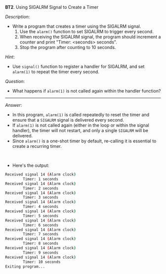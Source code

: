 **BT2**. Using SIGALRM Signal to Create a Timer

*Description*:
- Write a program that creates a timer using the SIGALRM signal.
    1. Use the `alarm()` function to set SIGALRM to trigger every second.
    2. When receiving the SIGALRM signal, the program should increment a counter and print "Timer: \<seconds> seconds".
    3. Stop the program after counting to 10 seconds.

*Hint*:
- Use `signal()` function to register a handler for SIGALRM, and set `alarm(1)` to repeat the timer every second.

*Question*:
- What happens if `alarm(1)` is not called again within the handler function?

---

*Answer*:
- In this program, `alarm(1)` is called repeatedly to reset the timer and ensure that a `SIGALRM` signal is delivered every second.  
- If `alarm(1)` is not called again (either in the loop or within the signal handler), the timer will not restart, and only a single `SIGALRM` will be delivered.  
- Since `alarm()` is a one-shot timer by default, re-calling it is essential to create a recurring timer.

<br>

- Here's the output:
```bash
Received signal 14 (Alarm clock)
        Timer: 1 seconds
Received signal 14 (Alarm clock)
        Timer: 2 seconds
Received signal 14 (Alarm clock)
        Timer: 3 seconds
Received signal 14 (Alarm clock)
        Timer: 4 seconds
Received signal 14 (Alarm clock)
        Timer: 5 seconds
Received signal 14 (Alarm clock)
        Timer: 6 seconds
Received signal 14 (Alarm clock)
        Timer: 7 seconds
Received signal 14 (Alarm clock)
        Timer: 8 seconds
Received signal 14 (Alarm clock)
        Timer: 9 seconds
Received signal 14 (Alarm clock)
        Timer: 10 seconds
Exiting program...
```

